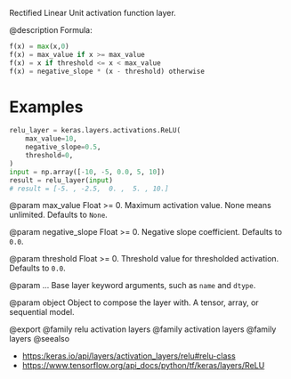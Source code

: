 Rectified Linear Unit activation function layer.

@description
Formula:
``` python
f(x) = max(x,0)
f(x) = max_value if x >= max_value
f(x) = x if threshold <= x < max_value
f(x) = negative_slope * (x - threshold) otherwise
```

# Examples
``` python
relu_layer = keras.layers.activations.ReLU(
    max_value=10,
    negative_slope=0.5,
    threshold=0,
)
input = np.array([-10, -5, 0.0, 5, 10])
result = relu_layer(input)
# result = [-5. , -2.5,  0. ,  5. , 10.]
```

@param max_value
Float >= 0. Maximum activation value. None means unlimited.
Defaults to `None`.

@param negative_slope
Float >= 0. Negative slope coefficient.
Defaults to `0.0`.

@param threshold
Float >= 0. Threshold value for thresholded activation.
Defaults to `0.0`.

@param ...
Base layer keyword arguments, such as `name` and `dtype`.

@param object
Object to compose the layer with. A tensor, array, or sequential model.

@export
@family relu activation layers
@family activation layers
@family layers
@seealso
+ <https:/keras.io/api/layers/activation_layers/relu#relu-class>
+ <https://www.tensorflow.org/api_docs/python/tf/keras/layers/ReLU>
